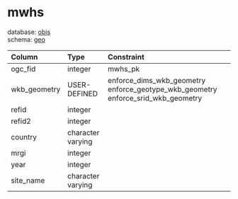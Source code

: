 # mwhs
database: [obis](../)  
schema: [geo](geo)  

|Column|Type|Constraint|
|:---|:---|:---|
|ogc_fid|integer|mwhs_pk |
|wkb_geometry|USER-DEFINED|enforce_dims_wkb_geometry enforce_geotype_wkb_geometry enforce_srid_wkb_geometry |
|refid|integer||
|refid2|integer||
|country|character varying||
|mrgi|integer||
|year|integer||
|site_name|character varying||
